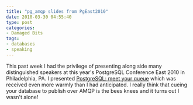 ```yaml
---
title: "pg_amqp slides from PgEast2010"
date: 2010-03-30 04:55:40
type: post
categories:
- Damaged Bits
tags:
- databases
- speaking
---
```


<p>This past week I had the privilege of presenting along side many distinguished speakers at this year's PostgreSQL Conference East 2010 in Philadelphia, PA.  I presented <a href="https://www.slideshare.net/postwait/postgresql-meet-your-queue">PostgreSQL: meet your queue</a> which was received even more warmly than I had anticipated.  I really think that cueing your database to publish over AMQP is the bees knees and it turns out I wasn't alone!</p>
